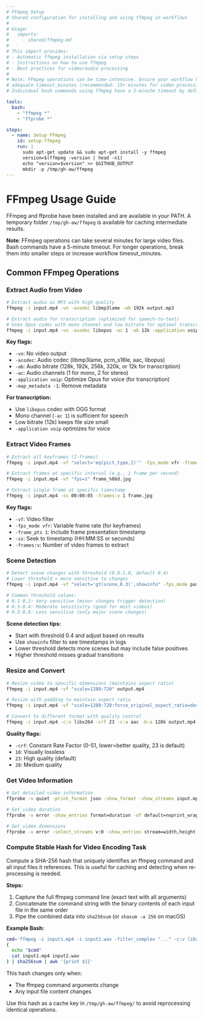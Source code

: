 ```yaml
---
# FFmpeg Setup
# Shared configuration for installing and using ffmpeg in workflows
#
# Usage:
#   imports:
#     - shared/ffmpeg.md
#
# This import provides:
# - Automatic ffmpeg installation via setup steps
# - Instructions on how to use ffmpeg
# - Best practices for video/audio processing
#
# Note: FFmpeg operations can be time-intensive. Ensure your workflow has
# adequate timeout_minutes (recommended: 15+ minutes for video processing).
# Individual bash commands using ffmpeg have a 5-minute timeout by default.

tools:
  bash:
    - "ffmpeg *"
    - "ffprobe *"

steps:
  - name: Setup FFmpeg
    id: setup-ffmpeg
    run: |
      sudo apt-get update && sudo apt-get install -y ffmpeg
      version=$(ffmpeg -version | head -n1)
      echo "version=$version" >> $GITHUB_OUTPUT
      mkdir -p /tmp/gh-aw/ffmpeg
---
```


# FFmpeg Usage Guide

FFmpeg and ffprobe have been installed and are available in your PATH. A temporary folder `/tmp/gh-aw/ffmpeg` is available for caching intermediate results.

**Note**: FFmpeg operations can take several minutes for large video files. Bash commands have a 5-minute timeout. For longer operations, break them into smaller steps or increase workflow timeout_minutes.

## Common FFmpeg Operations

### Extract Audio from Video

```bash
# Extract audio as MP3 with high quality
ffmpeg -i input.mp4 -vn -acodec libmp3lame -ab 192k output.mp3

# Extract audio for transcription (optimized for speech-to-text)
# Uses Opus codec with mono channel and low bitrate for optimal transcription
ffmpeg -i input.mp4 -vn -acodec libopus -ac 1 -ab 12k -application voip -map_metadata -1 -f ogg output.ogg
```

**Key flags:**
- `-vn`: No video output
- `-acodec`: Audio codec (libmp3lame, pcm_s16le, aac, libopus)
- `-ab`: Audio bitrate (128k, 192k, 256k, 320k, or 12k for transcription)
- `-ac`: Audio channels (1 for mono, 2 for stereo)
- `-application voip`: Optimize Opus for voice (for transcription)
- `-map_metadata -1`: Remove metadata

**For transcription:**
- Use `libopus` codec with OGG format
- Mono channel (`-ac 1`) is sufficient for speech
- Low bitrate (12k) keeps file size small
- `-application voip` optimizes for voice

### Extract Video Frames

```bash
# Extract all keyframes (I-frames)
ffmpeg -i input.mp4 -vf "select='eq(pict_type,I)'" -fps_mode vfr -frame_pts 1 keyframe_%06d.jpg

# Extract frames at specific interval (e.g., 1 frame per second)
ffmpeg -i input.mp4 -vf "fps=1" frame_%06d.jpg

# Extract single frame at specific timestamp
ffmpeg -i input.mp4 -ss 00:00:05 -frames:v 1 frame.jpg
```

**Key flags:**
- `-vf`: Video filter
- `-fps_mode vfr`: Variable frame rate (for keyframes)
- `-frame_pts 1`: Include frame presentation timestamp
- `-ss`: Seek to timestamp (HH:MM:SS or seconds)
- `-frames:v`: Number of video frames to extract

### Scene Detection

```bash
# Detect scene changes with threshold (0.0-1.0, default 0.4)
# Lower threshold = more sensitive to changes
ffmpeg -i input.mp4 -vf "select='gt(scene,0.3)',showinfo" -fps_mode passthrough -frame_pts 1 scene_%06d.jpg

# Common threshold values:
# 0.1-0.2: Very sensitive (minor changes trigger detection)
# 0.3-0.4: Moderate sensitivity (good for most videos)
# 0.5-0.6: Less sensitive (only major scene changes)
```

**Scene detection tips:**
- Start with threshold 0.4 and adjust based on results
- Use `showinfo` filter to see timestamps in logs
- Lower threshold detects more scenes but may include false positives
- Higher threshold misses gradual transitions

### Resize and Convert

```bash
# Resize video to specific dimensions (maintains aspect ratio)
ffmpeg -i input.mp4 -vf "scale=1280:720" output.mp4

# Resize with padding to maintain aspect ratio
ffmpeg -i input.mp4 -vf "scale=1280:720:force_original_aspect_ratio=decrease,pad=1280:720:(ow-iw)/2:(oh-ih)/2" output.mp4

# Convert to different format with quality control
ffmpeg -i input.mp4 -c:v libx264 -crf 23 -c:a aac -b:a 128k output.mp4
```

**Quality flags:**
- `-crf`: Constant Rate Factor (0-51, lower=better quality, 23 is default)
- `18`: Visually lossless
- `23`: High quality (default)
- `28`: Medium quality

### Get Video Information

```bash
# Get detailed video information
ffprobe -v quiet -print_format json -show_format -show_streams input.mp4

# Get video duration
ffprobe -v error -show_entries format=duration -of default=noprint_wrappers=1:nokey=1 input.mp4

# Get video dimensions
ffprobe -v error -select_streams v:0 -show_entries stream=width,height -of csv=s=x:p=0 input.mp4
```

### Compute Stable Hash for Video Encoding Task

Compute a SHA-256 hash that uniquely identifies an ffmpeg command and all input files it references. This is useful for caching and detecting when re-processing is needed.

**Steps:**
1. Capture the full ffmpeg command line (exact text with all arguments)
2. Concatenate the command string with the binary contents of each input file in the same order
3. Pipe the combined data into `sha256sum` (or `shasum -a 256` on macOS)

**Example Bash:**

```bash
cmd='ffmpeg -i input1.mp4 -i input2.wav -filter_complex "..." -c:v libx264 output.mp4'
(
  echo "$cmd"
  cat input1.mp4 input2.wav
) | sha256sum | awk '{print $1}'
```

This hash changes only when:
- The ffmpeg command arguments change
- Any input file content changes

Use this hash as a cache key in `/tmp/gh-aw/ffmpeg/` to avoid reprocessing identical operations.

